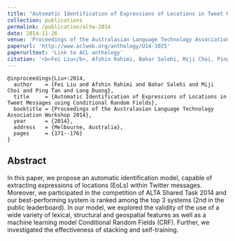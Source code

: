 ```yaml
---
title: "Automatic Identification of Expressions of Locations in Tweet Messages using Conditional Random Fields"
collection: publications
permalink: /publication/altw-2014
date: 2014-11-26
venue: 'Proceedings of the Australasian Language Technology Association Workshop 2014'
paperurl: 'http://www.aclweb.org/anthology/U14-1025'
paperurltext: 'Link to ACL anthology'
citation: '<b>Fei Liu</b>, Afshin Rahimi, Bahar Salehi, Miji Choi, Ping Tan and Long Duong (2014) <a href="http://liufly.github.io/files/papers/altw-2014.pdf"><u>Automatic Identification of Expressions of Locations in Tweet Messages using Conditional Random Fields</u></a>, In <i>Proceedings of the Australasian Language Technology Association Workshop 2014</i>, Melbourne, Australia, pp. 171-176.'
---
```


```
@inproceedings{Liu+:2014,
  author    = {Fei Liu and Afshin Rahimi and Bahar Salehi and Miji Choi and Ping Tan and Long Duong},
  title     = {Automatic Identification of Expressions of Locations in Tweet Messages using Conditional Random Fields},
  booktitle = {Proceedings of the Australasian Language Technology Association Workshop 2014},
  year      = {2014},
  address   = {Melbourne, Australia},
  pages     = {171--176}
}
```

## Abstract
In this paper, we propose an automatic identification model, capable of extracting expressions of locations (EoLs) within Twitter messages. Moreover, we participated in the competition of ALTA Shared Task 2014 and our best-performing system is ranked among the top 3 systems (2nd in the public leaderboard). In our model, we explored the validity of the use of a wide variety of lexical, structural and geospatial features as well as a machine learning model Conditional Random Fields (CRF). Further, we investigated the effectiveness of stacking and self-training.
